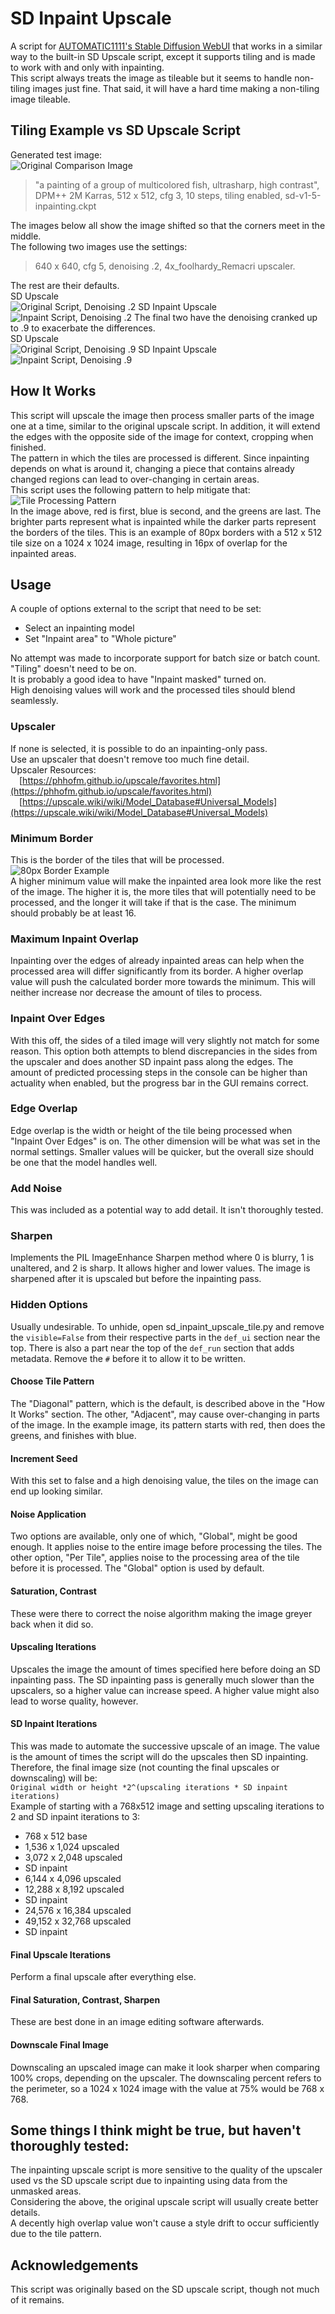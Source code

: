 # SD Inpaint Upscale

A script for [AUTOMATIC1111's Stable Diffusion WebUI](https://github.com/AUTOMATIC1111/stable-diffusion-webui) that works in a similar way to the built-in SD Upscale script, except it supports tiling and is made to work with and only with inpainting.  
This script always treats the image as tileable but it seems to handle non-tiling images just fine. That said, it will have a hard time making a non-tiling image tileable.

## Tiling Example vs SD Upscale Script
Generated test image:  
![Original Comparison Image](https://github.com/Gyarg/sd_inpaint_upscale/blob/main/images/01205-4174452299-a%20painting%20of%20a%20group%20of%20multicolored%20fish%2C%20ultrasharp%2C%20high%20contrast.jpeg)  
>"a painting of a group of multicolored fish, ultrasharp, high contrast", DPM++ 2M Karras, 512 x 512, cfg 3, 10 steps, tiling enabled, sd-v1-5-inpainting.ckpt

The images below all show the image shifted so that the corners meet in the middle.  
The following two images use the settings:  
>640 x 640, cfg 5, denoising .2, 4x_foolhardy_Remacri upscaler.

The rest are their defaults.  
SD Upscale  
![Original Script, Denoising .2](https://github.com/Gyarg/sd_inpaint_upscale/blob/main/images/original_2.jpeg)
SD Inpaint Upscale  
![Inpaint Script, Denoising .2](https://github.com/Gyarg/sd_inpaint_upscale/blob/main/images/inpaint_2.jpeg)
The final two have the denoising cranked up to .9 to exacerbate the differences.  
SD Upscale  
![Original Script, Denoising .9](https://github.com/Gyarg/sd_inpaint_upscale/blob/main/images/original_9.jpeg)
SD Inpaint Upscale  
![Inpaint Script, Denoising .9](https://github.com/Gyarg/sd_inpaint_upscale/blob/main/images/inpaint_9.jpeg)

## How It Works
This script will upscale the image then process smaller parts of the image one at a time, similar to the original upscale script. In addition, it will extend the edges with the opposite side of the image for context, cropping when finished.  
The pattern in which the tiles are processed is different. Since inpainting depends on what is around it, changing a piece that contains already changed regions can lead to over-changing in certain areas.  
This script uses the following pattern to help mitigate that:  
![Tile Processing Pattern](https://github.com/Gyarg/sd_inpaint_upscale/blob/main/images/tile_pattern_80.png)  
In the image above, red is first, blue is second, and the greens are last. The brighter parts represent what is inpainted while the darker parts represent the borders of the tiles. This is an example of 80px borders with a 512 x 512 tile size on a 1024 x 1024 image, resulting in 16px of overlap for the inpainted areas.

## Usage

A couple of options external to the script that need to be set:
* Select an inpainting model
* Set "Inpaint area" to "Whole picture"

No attempt was made to incorporate support for batch size or batch count.  
"Tiling" doesn't need to be on.  
It is probably a good idea to have "Inpaint masked" turned on.  
High denoising values will work and the processed tiles should blend seamlessly.  

### Upscaler
If none is selected, it is possible to do an inpainting-only pass.  
Use an upscaler that doesn't remove too much fine detail.  
Upscaler Resources:  
&emsp;[https://phhofm.github.io/upscale/favorites.html](https://phhofm.github.io/upscale/favorites.html)  
&emsp;[https://upscale.wiki/wiki/Model_Database#Universal_Models](https://upscale.wiki/wiki/Model_Database#Universal_Models)  

### Minimum Border
This is the border of the tiles that will be processed.  
![80px Border Example](https://github.com/Gyarg/sd_inpaint_upscale/blob/main/images/border_80.png)  
A higher minimum value will make the inpainted area look more like the rest of the image. The higher it is, the more tiles that will potentially need to be processed, and the longer it will take if that is the case. The minimum should probably be at least 16.

### Maximum Inpaint Overlap
Inpainting over the edges of already inpainted areas can help when the processed area will differ significantly from its border. A higher overlap value will push the calculated border more towards the minimum. This will neither increase nor decrease the amount of tiles to process.

### Inpaint Over Edges
With this off, the sides of a tiled image will very slightly not match for some reason. This option both attempts to blend discrepancies in the sides from the upscaler and does another SD inpaint pass along the edges. The amount of predicted processing steps in the console can be higher than actuality when enabled, but the progress bar in the GUI remains correct.

### Edge Overlap
Edge overlap is the width or height of the tile being processed when "Inpaint Over Edges" is on. The other dimension will be what was set in the normal settings. Smaller values will be quicker, but the overall size should be one that the model handles well.

### Add Noise
This was included as a potential way to add detail. It isn't thoroughly tested. 

### Sharpen
Implements the PIL ImageEnhance Sharpen method where 0 is blurry, 1 is unaltered, and 2 is sharp. It allows higher and lower values. The image is sharpened after it is upscaled but before the inpainting pass.

### Hidden Options
Usually undesirable. To unhide, open sd_inpaint_upscale_tile.py and remove the `visible=False` from their respective parts in the `def_ui` section near the top. There is also a part near the top of the `def_run` section that adds metadata. Remove the `#` before it to allow it to be written.

#### Choose Tile Pattern
The "Diagonal" pattern, which is the default, is described above in the "How It Works" section. The other, "Adjacent", may cause over-changing in parts of the image. In the example image, its pattern starts with red, then does the greens, and finishes with blue. 

#### Increment Seed
With this set to false and a high denoising value, the tiles on the image can end up looking similar.

#### Noise Application
Two options are available, only one of which, "Global", might be good enough. It applies noise to the entire image before processing the tiles. The other option, "Per Tile", applies noise to the processing area of the tile before it is processed. The "Global" option is used by default.

#### Saturation, Contrast
These were there to correct the noise algorithm making the image greyer back when it did so.

#### Upscaling Iterations
Upscales the image the amount of times specified here before doing an SD inpainting pass. The SD inpainting pass is generally much slower than the upscalers, so a higher value can increase speed. A higher value might also lead to worse quality, however.

#### SD Inpaint Iterations
This was made to automate the successive upscale of an image.
The value is the amount of times the script will do the upscales then SD inpainting. Therefore, the final image size (not counting the final upscales or downscaling) will be:  
`Original width or height *2^(upscaling iterations * SD inpaint iterations)`  
Example of starting with a 768x512 image and setting upscaling iterations to 2 and SD inpaint iterations to 3:
* 768 x 512    base
* 1,536 x 1,024    upscaled
* 3,072 x 2,048    upscaled
* SD inpaint
* 6,144 x 4,096    upscaled
* 12,288 x 8,192    upscaled
* SD inpaint
* 24,576 x 16,384    upscaled
* 49,152 x 32,768    upscaled
* SD inpaint

#### Final Upscale Iterations
Perform a final upscale after everything else.

#### Final Saturation, Contrast, Sharpen
These are best done in an image editing software afterwards.

#### Downscale Final Image
Downscaling an upscaled image can make it look sharper when comparing 100% crops, depending on the upscaler.
The downscaling percent refers to the perimeter, so a 1024 x 1024 image with the value at 75% would be 768 x 768.

## Some things I think might be true, but haven't thoroughly tested:
The inpainting upscale script is more sensitive to the quality of the upscaler used vs the SD upscale script due to inpainting using data from the unmasked areas.  
Considering the above, the original upscale script will usually create better details.  
A decently high overlap value won't cause a style drift to occur sufficiently due to the tile pattern.

## Acknowledgements
This script was originally based on the SD upscale script, though not much of it remains.


